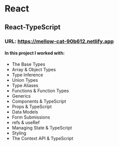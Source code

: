 # React

## React-TypeScript

### URL: https://mellow-cat-90b612.netlify.app

#### In this project I worked with: 

- The Base Types
- Array & Object Types
- Type Inference
- Union Types
- Type Aliases
- Functions & Function Types
- Generics
- Components & TypeScript
- Props & TypeScript
- Data Models
- Form Submissions
- refs & useRef
- Managing State & TypeScript
- Styling
- The Context API & TypeScript

